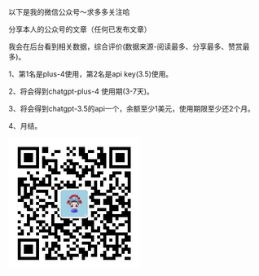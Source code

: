 以下是我的微信公众号～求多多关注哈

分享本人的公众号的文章（任何已发布文章）

我会在后台看到相关数据，综合评价(数据来源-阅读最多、分享最多、赞赏最多)。

1、第1名是plus-4使用，第2名是api key(3.5)使用。

2、将会得到chatgpt-plus-4 使用期(3-7天)。

3、将会得到chatgpt-3.5的api一个，余额至少1美元，使用期限至少还2个月。

4、月结。

![Alt text](./images/WechatIMG3529.jpeg)